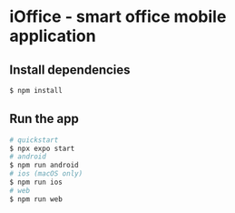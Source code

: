 # iOffice - smart office mobile application

## Install dependencies

```bash
$ npm install
```

## Run the app

```bash
# quickstart
$ npx expo start
# android
$ npm run android
# ios (macOS only)
$ npm run ios
# web
$ npm run web
